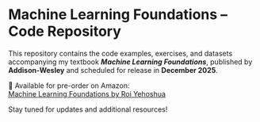 # Machine Learning Foundations – Code Repository

This repository contains the code examples, exercises, and datasets accompanying my textbook **_Machine Learning Foundations_**, published by **Addison-Wesley** and scheduled for release in **December 2025**.

📘 Available for pre-order on Amazon:  
[Machine Learning Foundations by Roi Yehoshua](https://www.amazon.com/Machine-Learning-Foundations-Roi-Yehoshua/dp/0135337860)

Stay tuned for updates and additional resources!
